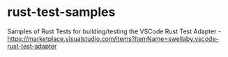 # rust-test-samples
Samples of Rust Tests for building/testing the VSCode Rust Test Adapter - https://marketplace.visualstudio.com/items?itemName=swellaby.vscode-rust-test-adapter
